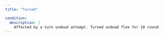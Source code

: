 ```yaml
---
title: "Turned"

condition:
  description: |
    Affected by a turn undead attempt. Turned undead flee for 10 rounds (1 minute) by the best and fastest means available to them. If they cannot flee, they cower.
---
```

